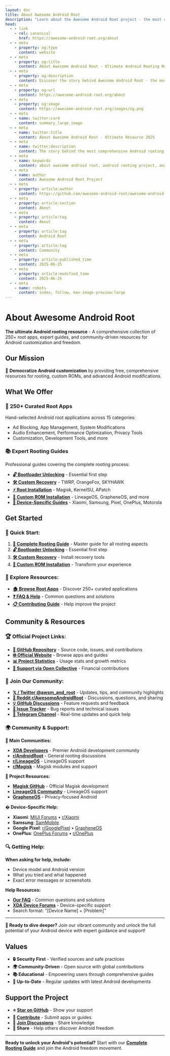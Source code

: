 ```yaml
---
layout: doc
title: About Awesome Android Root
description: "Learn about the Awesome Android Root project - the most comprehensive collection of Android root apps, guides, and resources."
head:
  - - link
    - rel: canonical
      href: https://awesome-android-root.org/about
  - - meta
    - property: og:type
      content: website
  - - meta
    - property: og:title
      content: About Awesome Android Root - Ultimate Android Rooting Resource 2025
  - - meta
    - property: og:description
      content: Discover the story behind Awesome Android Root - the most comprehensive collection of 250+ Android root apps, Magisk modules, and expert rooting guides for 2025.
  - - meta
    - property: og:url
      content: https://awesome-android-root.org/about
  - - meta
    - property: og:image
      content: https://awesome-android-root.org/images/og.png
  - - meta
    - name: twitter:card
      content: summary_large_image
  - - meta
    - name: twitter:title
      content: About Awesome Android Root - Ultimate Resource 2025
  - - meta
    - name: twitter:description
      content: The story behind the most comprehensive Android rooting resource. 250+ apps, expert guides, and community-driven excellence.
  - - meta
    - name: keywords
      content: about awesome android root, android rooting project, android root community, magisk modules collection, android customization resource, open source android, android freedom project, rooting guides 2025
  - - meta
    - name: author
      content: Awesome Android Root Project
  - - meta
    - property: article:author
      content: https://github.com/awesome-android-root/awesome-android-root
  - - meta
    - property: article:section
      content: About
  - - meta
    - property: article:tag
      content: About
  - - meta
    - property: article:tag
      content: Android Root
  - - meta
    - property: article:tag
      content: Community
  - - meta
    - property: article:published_time
      content: 2025-06-25
  - - meta
    - property: article:modified_time
      content: 2025-06-25
  - - meta
    - name: robots
      content: index, follow, max-image-preview:large
---
```


# About Awesome Android Root

**The ultimate Android rooting resource** - A comprehensive collection of 250+ root apps, expert guides, and community-driven resources for Android customization and freedom.

## Our Mission

🚀 **Democratize Android customization** by providing free, comprehensive resources for rooting, custom ROMs, and advanced Android modifications.

## What We Offer

### 📱 **250+ Curated Root Apps**
Hand-selected Android root applications across 15 categories:
- Ad Blocking, App Management, System Modifications
- Audio Enhancement, Performance Optimization, Privacy Tools
- Customization, Development Tools, and more

### 📚 **Expert Rooting Guides**
Professional guides covering the complete rooting process:
- **[🔓 Bootloader Unlocking](./android-root-guides/how-to-unlock-bootloader.md)** - Essential first step
- **[🛠️ Custom Recovery](./android-root-guides/how-to-install-custom-recovery.md)** - TWRP, OrangeFox, SKYHAWK
- **[⚡ Root Installation](./android-root-guides/index.md)** - Magisk, KernelSU, APatch
- **[🌟 Custom ROM Installation](./android-root-guides/custom-rom-installation.md)** - LineageOS, GrapheneOS, and more
- **[📱 Device-Specific Guides](./android-root-guides/)** - Xiaomi, Samsung, Pixel, OnePlus, Motorola

## Get Started

### **🚀 Quick Start:**
1. **[📖 Complete Rooting Guide](./android-root-guides/index.md)** - Master guide for all rooting aspects
2. **[🔓 Bootloader Unlocking](./android-root-guides/how-to-unlock-bootloader.md)** - Essential first step
3. **[🛠️ Custom Recovery](./android-root-guides/how-to-install-custom-recovery.md)** - Install recovery tools
4. **[🌟 Custom ROM Installation](./android-root-guides/custom-rom-installation.md)** - Transform your experience

### **📱 Explore Resources:**
- **[🏠 Browse Root Apps](/)** - Discover 250+ curated applications
- **[❓ FAQ & Help](./faqs.md)** - Common questions and solutions
- **[📋 Contributing Guide](https://github.com/awesome-android-root/awesome-android-root/blob/main/CONTRIBUTING.md)** - Help improve the project

## Community & Resources

### **🏆 Official Project Links:**
- **[📱 GitHub Repository](https://github.com/awesome-android-root/awesome-android-root)** - Source code, issues, and contributions
- **[🌐 Official Website](https://awesome-android-root.org)** - Browse apps and guides  
- **[📊 Project Statistics](/#stats)** - Usage stats and growth metrics
- **[💝 Support via Open Collective](https://opencollective.com/awesome-android-root-official)** - Financial contributions

### **💬 Join Our Community:**
- **[𝕏 / Twitter @awsm_and_root](https://x.com/awsm_and_root)** - Updates, tips, and community highlights
- **[💬 Reddit r/AwesomeAndroidRoot](https://reddit.com/r/AwesomeAndroidRoot)** - Discussions, questions, and sharing
- **[💡 GitHub Discussions](https://github.com/awesome-android-root/awesome-android-root/discussions)** - Feature requests and feedback
- **[🐛 Issue Tracker](https://github.com/awesome-android-root/awesome-android-root/issues)** - Bug reports and technical issues
- **[📱 Telegram Channel](https://t.me/awesome_android_root)** - Real-time updates and quick help

### **🌍 Community & Support:**

**🏅 Main Communities:**
- **[XDA Developers](https://forum.xda-developers.com/)** - Premier Android development community
- **[r/AndroidRoot](https://reddit.com/r/AndroidRoot)** - General rooting discussions
- **[r/LineageOS](https://reddit.com/r/LineageOS)** - LineageOS support
- **[r/Magisk](https://reddit.com/r/Magisk)** - Magisk modules and support

**🔧 Project Resources:**
- **[Magisk GitHub](https://github.com/topjohnwu/Magisk)** - Official Magisk development
- **[LineageOS Community](https://www.lineageos.org/community/)** - LineageOS support
- **[GrapheneOS](https://grapheneos.org/)** - Privacy-focused Android

**� Device-Specific Help:**
- **Xiaomi**: [MIUI Forums](https://en.miui.com/forum/) • [r/Xiaomi](https://reddit.com/r/Xiaomi)
- **Samsung**: [SamMobile](https://www.sammobile.com/)   
- **Google Pixel**: [r/GooglePixel](https://reddit.com/r/GooglePixel) • [GrapheneOS](https://grapheneos.org/)
- **OnePlus**: [OnePlus Forums](https://forums.oneplus.com/) • [r/OnePlus](https://reddit.com/r/OnePlus)

### **🔍 Getting Help:**

**When asking for help, include:**
- Device model and Android version
- What you tried and what happened
- Exact error messages or screenshots

**Help Resources:**
- **[Our FAQ](./faqs.md)** - Common questions and solutions
- **[XDA Device Forums](https://forum.xda-developers.com/all-devices)** - Device-specific support
- Search format: "[Device Name] + [Problem]"

---

**🚀 Ready to dive deeper?** Join our vibrant community and unlock the full potential of your Android device with expert guidance and support!

## Values

- **🔒 Security First** - Verified sources and safe practices
- **🌍 Community-Driven** - Open source with global contributions
- **📚 Educational** - Empowering users through comprehensive guides
- **🔄 Up-to-Date** - Regular updates with latest Android developments

## Support the Project

- **⭐ [Star on GitHub](https://github.com/awesome-android-root/awesome-android-root)** - Show your support
- **📝 [Contribute](https://github.com/awesome-android-root/awesome-android-root/blob/main/CONTRIBUTING.md)** - Submit apps or guides
- **💬 [Join Discussions](https://github.com/awesome-android-root/awesome-android-root/discussions)** - Share knowledge
- **🔄 Share** - Help others discover Android freedom

---

**Ready to unlock your Android's potential?** Start with our **[Complete Rooting Guide](./android-root-guides/index.md)** and join the Android freedom movement.
